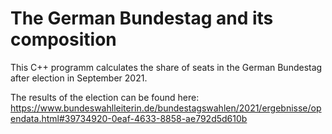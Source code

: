 # The German Bundestag and its composition

This C++ programm calculates the share of seats in the German Bundestag after election in September 2021.

The results of the election can be found here: https://www.bundeswahlleiterin.de/bundestagswahlen/2021/ergebnisse/opendata.html#39734920-0eaf-4633-8858-ae792d5d610b